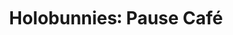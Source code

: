 ---
layout: showcase
title: "Holobunnies꞉ Pause Café"
windows: http://store.steampowered.com/app/497710/
linux: http://store.steampowered.com/app/497710/
mac: http://store.steampowered.com/app/497710/
steam: http://store.steampowered.com/app/497710/
website: https://pausecafe.holobunnies.com/
---